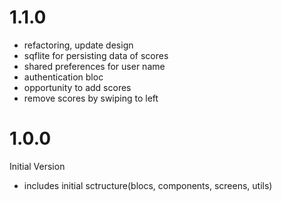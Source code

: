 # 1.1.0

- refactoring, update design
- sqflite for persisting data of scores
- shared preferences for user name
- authentication bloc
- opportunity to add scores
- remove scores by swiping to left

# 1.0.0

Initial Version

- includes initial sctructure(blocs, components, screens, utils)